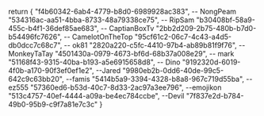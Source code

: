 return {
    "f4b60342-6ab4-4779-b8d0-6989928ac383", -- NongPeam
    "534316ac-aa51-4bba-8733-48a79338ce75", -- RipSam
    "b30408bf-58a9-455c-b4f1-36def85ae683", -- CaptianBoxTv
    "2bb2d209-2b75-480b-b7d0-b54496fc7626", -- CamelotOnTheTop
    "95cf61c2-06c7-4c43-a4d5-db0dcc7c68c7", -- ok81
    "2820a220-c5fc-4410-97b4-ab89b81f9f76", -- MonkeyTaTay
    "4501430a-0979-4673-bf6d-68b37a008e29", -- mark
    "51168f43-9315-40ba-b193-a5e6915658d8",  -- Dino
    "9192320d-6019-4f0b-a170-90f3ef0ef1e2", --Jared
    "9980eb2b-0dd6-40de-99c5-642c9c63bb20", --famis
    "5414b5a9-3394-4328-b8a8-967c719d55ba", -- ez555
    "57360ed6-b53d-40c7-8d33-2ac97a3ee796", --emojikon
    "513c4757-40ef-4444-a09a-be4ec784ccbe", --Devil
    "7f837e2d-b784-49b0-95b9-c9f7a81e7c3c"
}
